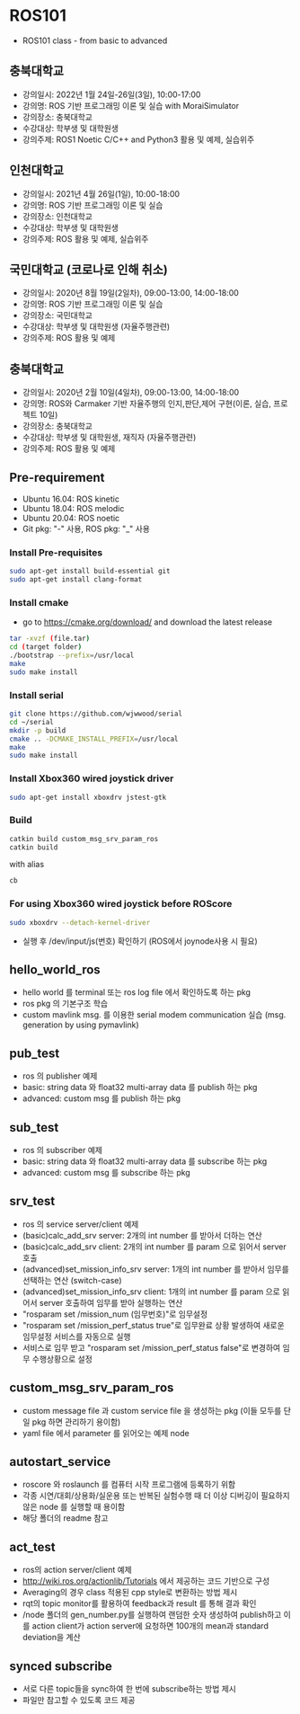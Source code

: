 # ROS101
- ROS101 class - from basic to advanced

## 충북대학교
- 강의일시: 2022년 1월 24일-26일(3일), 10:00-17:00
- 강의명: ROS 기반 프로그래밍 이론 및 실습​ with MoraiSimulator
- 강의장소: 충북대학교
- 수강대상: 학부생 및 대학원생 
- 강의주제: ROS1 Noetic C/C++ and Python3 활용 및 예제, 실습위주

## 인천대학교
- 강의일시: 2021년 4월 26일(1일), 10:00-18:00
- 강의명: ROS 기반 프로그래밍 이론 및 실습​
- 강의장소: 인천대학교
- 수강대상: 학부생 및 대학원생 
- 강의주제: ROS 활용 및 예제, 실습위주

## 국민대학교 (코로나로 인해 취소)
- 강의일시: 2020년 8월 19일(2일차), 09:00-13:00, 14:00-18:00
- 강의명: ROS 기반 프로그래밍 이론 및 실습​
- 강의장소: 국민대학교
- 수강대상: 학부생 및 대학원생 (자율주행관련) 
- 강의주제: ROS 활용 및 예제

## 충북대학교
- 강의일시: 2020년 2월 10일(4일차), 09:00-13:00, 14:00-18:00
- 강의명: ROS와 Carmaker 기반 자율주행의 인지,판단,제어 구현(이론, 실습, 프로젝트 10일)​
- 강의장소: 충북대학교
- 수강대상: 학부생 및 대학원생, 재직자 (자율주행관련) 
- 강의주제: ROS 활용 및 예제

## Pre-requirement
- Ubuntu 16.04: ROS kinetic
- Ubuntu 18.04: ROS melodic
- Ubuntu 20.04: ROS noetic
- Git pkg: "-" 사용, ROS pkg: "_" 사용

### Install Pre-requisites
``` Bash
sudo apt-get install build-essential git
sudo apt-get install clang-format
```

### Install cmake
- go to https://cmake.org/download/ and download the latest release
``` Bash
tar -xvzf (file.tar)
cd (target folder)
./bootstrap --prefix=/usr/local
make
sudo make install
```

### Install serial
``` Bash
git clone https://github.com/wjwwood/serial
cd ~/serial
mkdir -p build
cmake .. -DCMAKE_INSTALL_PREFIX=/usr/local
make
sudo make install
```

### Install Xbox360 wired joystick driver
``` Bash
sudo apt-get install xboxdrv jstest-gtk
```

### Build
``` Bash
catkin build custom_msg_srv_param_ros
catkin build
```
with alias
``` Bash
cb
```

### For using Xbox360 wired joystick before ROScore
``` Bash
sudo xboxdrv --detach-kernel-driver
```
- 실행 후 /dev/input/js(번호) 확인하기 (ROS에서 joynode사용 시 필요)

## hello_world_ros
- hello world 를 terminal 또는 ros log file 에서 확인하도록 하는 pkg
- ros pkg 의 기본구조 학습
- custom mavlink msg. 를 이용한 serial modem communication 실습 (msg. generation by using pymavlink)

## pub_test
- ros 의 publisher 예제
- basic: string data 와 float32 multi-array data 를 publish 하는 pkg
- advanced: custom msg 를 publish 하는 pkg

## sub_test
- ros 의 subscriber 예제
- basic: string data 와 float32 multi-array data 를 subscribe 하는 pkg
- advanced: custom msg 를 subscribe 하는 pkg

## srv_test
- ros 의 service server/client 예제
- (basic)calc_add_srv server: 2개의 int number 를 받아서 더하는 연산
- (basic)calc_add_srv client: 2개의 int number 를 param 으로 읽어서 server 호출
- (advanced)set_mission_info_srv server: 1개의 int number 를 받아서 임무를 선택하는 연산 (switch-case)
- (advanced)set_mission_info_srv client: 1개의 int number 를 param 으로 읽어서 server 호출하여 임무를 받아 실행하는 연산
- "rosparam set /mission_num (임무번호)"로 임무설정
- "rosparam set /mission_perf_status true"로 임무완료 상황 발생하여 새로운 임무설정 서비스를 자동으로 실행
- 서비스로 임무 받고 "rosparam set /mission_perf_status false"로 변경하여 임무 수행상황으로 설정

## custom_msg_srv_param_ros
- custom message file 과 custom service file 을 생성하는 pkg (이들 모두를 단일 pkg 하면 관리하기 용이함)
- yaml file 에서 parameter 를 읽어오는 예제 node

## autostart_service
- roscore 와 roslaunch 를 컴퓨터 시작 프로그램에 등록하기 위함
- 각종 시연/대회/상용화/실운용 또는 반복된 실험수행 때 더 이상 디버깅이 필요하지 않은 node 를 실행할 때 용이함
- 해당 폴더의 readme 참고

## act_test
- ros의 action server/client 예제
- http://wiki.ros.org/actionlib/Tutorials 에서 제공하는 코드 기반으로 구성
- Averaging의 경우 class 적용된 cpp style로 변환하는 방법 제시
- rqt의 topic monitor를 활용하여 feedback과 result 를 통해 결과 확인
- /node 폴더의 gen_number.py를 실행하여 랜덤한 숫자 생성하여 publish하고 이를 action client가 action server에 요청하면 100개의 mean과 standard deviation을 계산

## synced subscribe
- 서로 다른 topic들을 sync하여 한 번에 subscribe하는 방법 제시
- 파일만 참고할 수 있도록 코드 제공
